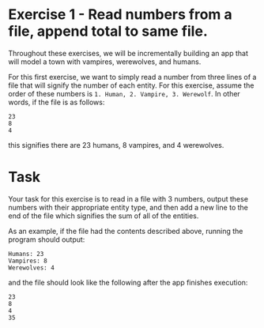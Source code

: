 # Exercise 1 - Read numbers from a file, append total to same file.

Throughout these exercises, we will be incrementally building an app that will model a town
with vampires, werewolves, and humans.

For this first exercise, we want to simply read a number from three lines of a file that
will signify the number of each entity. For this exercise, assume the order of these numbers is
`1. Human, 2. Vampire, 3. Werewolf`. In other words, if the file is as follows:

```
23
8
4
```
this signifies there are 23 humans, 8 vampires, and 4 werewolves.

# Task

Your task for this exercise is to read in a file with 3 numbers, output these numbers with their
appropriate entity type, and then add a new line to the end of the file which signifies the sum of
all of the entities.

As an example, if the file had the contents described above, running the program should output:
```
Humans: 23
Vampires: 8
Werewolves: 4
```
and the file should look like the following after the app finishes execution:
```
23
8
4
35
```
